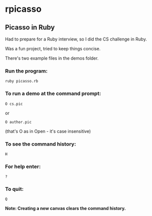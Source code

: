 # rpicasso
## Picasso in Ruby

Had to prepare for a Ruby interview, so I did the CS challenge in Ruby.

Was a fun project, tried to keep things concise.

There's two example files in the demos folder.

### Run the program:
```
ruby picasso.rb
```

### To run a demo at the command prompt:
```
O cs.pic
```

or

```
O author.pic
```

(that's O as in Open - it's case insensitive)

### To see the command history:
```
H
```
### For help enter:
```
?
```
### To quit:
```
Q
```
**Note: Creating a new canvas clears the command history.**
